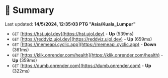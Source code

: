 # 📖 Summary
Last updated: **14/5/2024, 12:35:03 PTG "Asia/Kuala_Lumpur"**

- `GET` [https://hst.ujol.dev](https://hst.ujol.dev) - **Up** (539ms)
- `GET` [https://reddviz.ujol.dev](https://reddviz.ujol.dev) - **Up** (659ms)
- `GET` [https://memeapi.cyclic.app](https://memeapi.cyclic.app) - **Down** (361ms)
- `GET` [https://klik.onrender.com/health](https://klik.onrender.com/health) - **Up** (359ms)
- `GET` [https://dumb.onrender.com](https://dumb.onrender.com) - **Up** (322ms)
